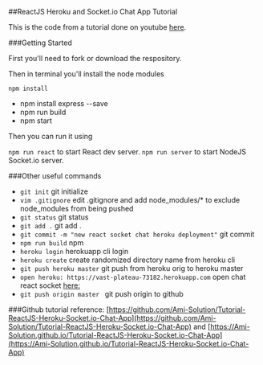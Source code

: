 ##ReactJS Heroku and Socket.io Chat App Tutorial


This is the code from a tutorial done on youtube [here](https://www.youtube.com/playlist?list=PLfUtdEcvGHFHdOYFXj4cY6ZIFkSp6MOuY).

###Getting Started

First you'll need to fork or download the respository.

Then in terminal you'll install the node modules

``` npm install ```
- npm install express --save 
- npm run build
- npm start

Then you can run it using 

``` npm run react ``` to start React dev server.
``` npm run server ``` to start NodeJS Socket.io server.

###Other useful commands

* ``` git init ``` git initialize
* ``` vim .gitignore ``` edit .gitignore and add node_modules/* to exclude node_modules from being pushed
* ``` git status ``` git status
* ``` git add . ``` git add .
* ``` git commit -m "new react socket chat heroku deployment" ``` git commit
* ``` npm run build ``` npm 
* ``` heroku login ``` herokuapp cli login
* ``` heroku create ``` create randomized directory name from heroku cli
* ``` git push heroku master ``` git push from heroku orig to heroku master
* ``` open heroku: https://vast-plateau-73182.herokuapp.com ``` open chat react socket [here:](https://vast-plateau-73182.herokuapp.com) 
* ``` git push origin master  ``` git push origin to github

###Github tutorial reference:
[https://github.com/Ami-Solution/Tutorial-ReactJS-Heroku-Socket.io-Chat-App](https://github.com/Ami-Solution/Tutorial-ReactJS-Heroku-Socket.io-Chat-App)
and 
[https://Ami-Solution.github.io/Tutorial-ReactJS-Heroku-Socket.io-Chat-App](https://Ami-Solution.github.io/Tutorial-ReactJS-Heroku-Socket.io-Chat-App)


